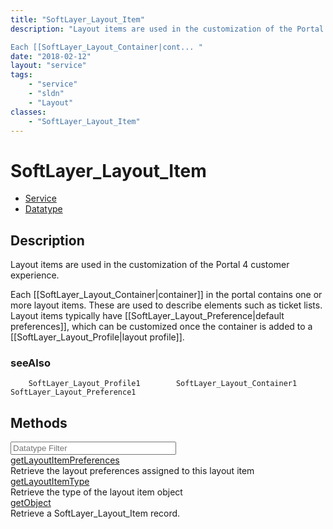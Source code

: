 ```yaml
---
title: "SoftLayer_Layout_Item"
description: "Layout items are used in the customization of the Portal 4 customer experience. 

Each [[SoftLayer_Layout_Container|cont... "
date: "2018-02-12"
layout: "service"
tags:
    - "service"
    - "sldn"
    - "Layout"
classes:
    - "SoftLayer_Layout_Item"
---
```

# SoftLayer_Layout_Item
<div id='service-datatype'>
    <ul id='sldn-reference-tabs'>
    <li id='service'> <a href='/reference/services/SoftLayer_Layout_Item' >Service</a></li>    <li id='datatype'> <a href='/reference/datatypes/SoftLayer_Layout_Item' >Datatype</a></li>
    </ul>
</div>

## Description
Layout items are used in the customization of the Portal 4 customer experience. 

Each [[SoftLayer_Layout_Container|container]] in the portal contains one or more layout items. These are used to describe elements such as ticket lists. Layout items typically have [[SoftLayer_Layout_Preference|default preferences]], which can be customized once the container is added to a [[SoftLayer_Layout_Profile|layout profile]]. 
### seeAlso
        SoftLayer_Layout_Profile1        SoftLayer_Layout_Container1        SoftLayer_Layout_Preference1                
        
<div id="properties" class="content">
    <h2>Methods</h2>
    <div class="view-filters">
        <div class="clearfix">
            <div class="search-input-box">
                <input placeholder="Datatype Filter" onkeyup="titleSearch(inputId='edit-combine', divId='method-div', elementClass='method-row')" 
                    type="text" id="edit-combine" value="" size="30" maxlength="128" class="form-text">
            </div>
        </div>
    </div>
    <div id="method-div">
            <div class="method-row">
                        <span class='view-field-title'><a href='/reference/services/SoftLayer_Layout_Item/getLayoutItemPreferences'> getLayoutItemPreferences</a> </span>
            <div class='views-field-body'>Retrieve the layout preferences assigned to this layout item</div>
        </div>
            <div class="method-row">
                        <span class='view-field-title'><a href='/reference/services/SoftLayer_Layout_Item/getLayoutItemType'> getLayoutItemType</a> </span>
            <div class='views-field-body'>Retrieve the type of the layout item object</div>
        </div>
            <div class="method-row">
                        <span class='view-field-title'><a href='/reference/services/SoftLayer_Layout_Item/getObject'> getObject</a> </span>
            <div class='views-field-body'>Retrieve a SoftLayer_Layout_Item record.</div>
        </div>
        </div>
</div>

